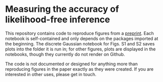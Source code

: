# Measuring the accuracy of likelihood-free inference

This repository contains code to reproduce figures from a [preprint](https://arxiv.org/abs/2112.08096).
Each notebook is self-contained and only depends on the packages imported at the beginning. 
The discrete Gaussian notebook for Figs. S1 and S2 saves plots into the folder it is run in; for other figures, plots are displayed in the notebooks, though they currently do not render on Github.

The code is not documented or designed for anything more than reproducing figures in the paper exactly as they were created. If you are interested in other uses, please get in touch.